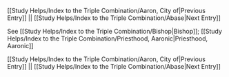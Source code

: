 [[Study Helps/Index to the Triple Combination/Aaron, City of|Previous Entry]]  ||  [[Study Helps/Index to the Triple Combination/Abase|Next Entry]]

 See [[Study Helps/Index to the Triple Combination/Bishop|Bishop]]; [[Study Helps/Index to the Triple Combination/Priesthood, Aaronic|Priesthood, Aaronic]]

[[Study Helps/Index to the Triple Combination/Aaron, City of|Previous Entry]]  ||  [[Study Helps/Index to the Triple Combination/Abase|Next Entry]]